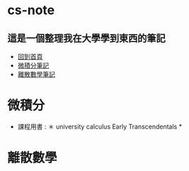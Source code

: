# cs-note
## 這是一個整理我在大學學到東西的筆記
- [回到首頁](#top)
- [微積分筆記](#離散數學)
- [離散數學筆記](#微積分)
# 微積分
- 課程用書 : ＊ university calculus Early Transcendentals *
# 離散數學
